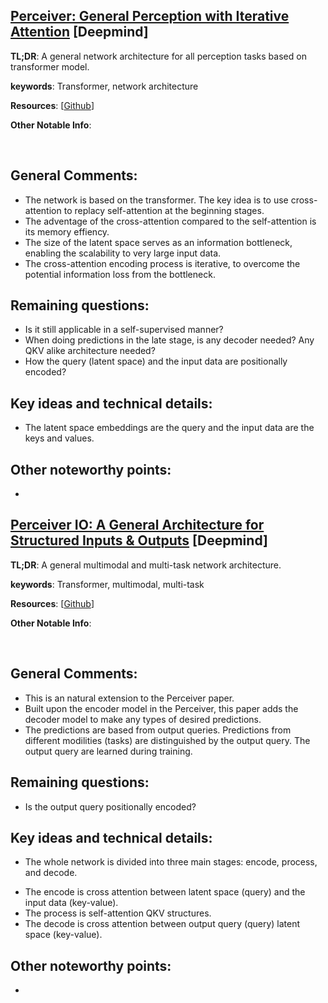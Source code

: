 [Perceiver: General Perception with Iterative Attention](https://arxiv.org/pdf/2103.03206.pdf) [Deepmind]
---------------	

__TL;DR__: A general network architecture for all perception tasks based on transformer model.

__keywords__: Transformer, network architecture

__Resources__: [[Github](https://github.com/deepmind/deepmind-research/tree/master/perceiver)] 

__Other Notable Info__: 

<br/>    

General Comments:
------
* The network is based on the transformer. The key idea is to use cross-attention to replacy self-attention at the beginning stages.
* The adventage of the cross-attention compared to the self-attention is its memory effiency. 
* The size of the latent space serves as an information bottleneck, enabling the scalability to very large input data. 
* The cross-attention encoding process is iterative, to overcome the potential information loss from the bottleneck.

Remaining questions:
------
* Is it still applicable in a self-supervised manner?
* When doing predictions in the late stage, is any decoder needed? Any QKV alike architecture needed?
* How the query (latent space) and the input data are positionally encoded?

Key ideas and technical details:
------
* The latent space embeddings are the query and the input data are the keys and values.

Other noteworthy points:
------
* 


[Perceiver IO: A General Architecture for Structured Inputs & Outputs](https://arxiv.org/pdf/2107.14795.pdf) [Deepmind]
---------------	


__TL;DR__: A general multimodal and multi-task network architecture.

__keywords__: Transformer, multimodal, multi-task

__Resources__: [[Github](https://github.com/deepmind/deepmind-research/tree/master/perceiver)] 

__Other Notable Info__: 

<br/>    

General Comments:
------
* This is an natural extension to the Perceiver paper. 
* Built upon the encoder model in the Perceiver, this paper adds the decoder model to make any types of desired predictions. 
* The predictions are based from output queries. Predictions from different modilities (tasks) are distinguished by the output query. The output query are learned during training.

Remaining questions:
------
* Is the output query positionally encoded? 


Key ideas and technical details:
------
* The whole network is divided into three main stages: encode, process, and decode. 
 - The encode is cross attention between latent space (query) and the input data (key-value).
 - The process is self-attention QKV structures.
 - The decode is cross attention between output query (query) latent space (key-value).

Other noteworthy points:
------
* 